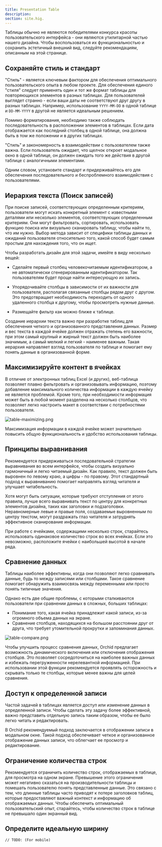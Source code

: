 ```yaml
---
title: Presentation Table 
description: 
section: site.hig.
---
```



<!--
Designing an effective table can be challenging, especially when dealing with a large number of columns or limited space. Let's take a list of products as an example and explore some best practices for table design.

![image](https://user-images.githubusercontent.com/5102591/217396116-b9e87ea5-aaf7-4d3f-8b11-35aba770afc5.png)



- Simplify the columns: Before attempting to resize the table, consider merging columns that are not necessary. For instance, the image and unique identifier columns can be combined to create more space.
- Merge similar information: In the same example, the name and description columns can be merged to provide more information in a smaller space.
- Use filters for complex information: The category column can show the final value, but the whole chain of categories can be specified in filters instead.
- Emphasize important information: The status of the product is important information that should be easily noticeable. Adding an icon that accurately represents the status and highlighting it in gray if the item is missing will improve the visual component of the table.
- Format prices: Proper formatting of prices will improve the overall readability of the table.
- Determine optimal column width: Determine the optimal width for each column to create a visually balanced table.



![image](https://user-images.githubusercontent.com/5102591/217396151-b3983087-24cf-4de4-9f8d-1788721d2cb7.png)


By following these steps, a cluttered table with cramped elements can be transformed into a clear and visually appealing display.
-->



Таблицы обычно не являются победителями конкурса красоты пользовательского интерфейса - они являются утилитарной частью нашего дизайна.
Чтобы воспользоваться их функциональностью и сохранить эстетичный внешний вид, следуйте рекомендациям, описанным на этой странице.


## Сохраняйте стиль и стандарт

"Стиль" - является ключевым фактором для обеспечения оптимального пользовательского опыта в любом проекте. Для обеспечения единого "стиля" следует применять один и тот же формат таблицы для повторяющихся элементов в разных таблицах. Для пользователей выглядет странно - если ваши даты не соответствуют друг другу в разных таблицах. Например, использование `YYYY-MM-DD` в одной таблице и `DD-MM-YYYY` в другой не является идеальным решением.

Помимо форматирования, необходимо также соблюдать последовательность в расположении элементов в таблицах. Если дата отображается как последний столбец в одной таблице, она должна быть в том же положении и в других таблицах.

"Стиль" и закономерность в взаимодействии с пользователем также важна. Если пользователь ожидает, что щелчок откроет модальное окно в одной таблице, он должен ожидать того же действия в другой таблице с аналогичными элементами.

Одним словом, установите стандарт и придерживайтесь его для обеспечения последовательного и беспроблемного взаимодействия с пользователями.


## Иерархия текста (Поиск записей)

При поиске записей, соответствующих определенным критериям, пользователи могут искать конкретный элемент с известными деталями или несколько элементов, соответствующих определенным критериям. Они могут фильтровать, сортировать, использовать функцию поиска или визуально сканировать таблицу, чтобы найти то, что им нужно. Выбор метода зависит от специфики таблицы данных и ожиданий пользователя относительно того, какой способ будет самым простым для нахождения того, что он ищет.

Чтобы разработать дизайн для этой задачи, имейте в виду несколько вещей:


- Сделайте первый столбец человекочитаемым идентификатором, а не автоматически сгенерированным идентификатором. Так пользователям будет проще найти интересующую их запись.

- Упорядочивайте столбцы в зависимости от их важности для пользователя, располагая связанные столбцы рядом друг с другом. Это предотвращает необходимость переходить от одного удаленного столбца к другому, чтобы просмотреть нужные данные.

-  Размещайте фильтр как можно ближе к таблице.

Создание иерархии текста важно при разработке таблиц для обеспечения четкого и организованного представления данных. Размер и вес текста в каждой ячейке должен отражать степень его важности, при этом самый крупный и жирный текст должен быть наиболее значимым, а самый мелкий и легкий - наименее важным. Такая иерархия направляет взгляд пользователя по таблице и помогает ему понять данные в организованной форме.

## Максимизируйте контент в ячейках

В отличие от электронных таблиц Excel (и других), веб-таблица позволяет плавно фильтровать и организовывать информацию, поэтому добавление максимального количества информации в каждую ячейку не является проблемой. Кроме того, при необходимости информация может быть в любой момент разделена на несколько столбцов, что позволяет легко настроить макет в соответствии с потребностями пользователя.


![table-maximizing.png](https://orchid.software/img/hig/table-maximizing.png)

Максимизация информации в каждой ячейке может значительно повысить общую функциональность и удобство использования таблицы.

## Принципы выравнивания

Рекомендуется придерживаться последовательной стратегии выравнивания во всем интерфейсе, чтобы создать визуально гармоничный и легко читаемый дизайн. Как правило, текст должен быть выровнен по левому краю, а цифры - по правому. Этот стандартный подход к выравниванию помогает направлять взгляд читателя и улучшает читабельность.

Хотя могут быть ситуации, которые требуют отступления от этого правила, лучше всего выравнивать текст по центру для конкретных элементов дизайна, таких как заголовки и подзаголовки. Неравномерные левые и правые поля, создаваемые выровненным по центру текстом, могут раздражать глаз читателя и затруднять эффективное сканирование информации.

При работе с ячейками, содержащими несколько строк, старайтесь использовать одинаковое количество строк во всех ячейках. Если это невозможно, расположите ячейки с наибольшей высотой в начале ряда.

## Сравнение данных

Таблицы наиболее эффективны, когда они позволяют легко сравнивать данные, будь то между записями или столбцами. 
Такое сравнение помогает обнаружить взаимосвязь между переменными или просто понять типичные значения.

Однако есть две общие проблемы, с которыми сталкиваются пользователи при сравнении данных в сложных, больших таблицах:

- Понимание того, какая ячейка принадлежит какой записи, из-за огромного объема данных на экране.
- Сравнение столбцов, находящихся на большом расстоянии друг от друга, что требует утомительной прокрутки и запоминания данных.


![table-compare.png](https://orchid.software/img/hig/table-compare.png)

Чтобы улучшить процесс сравнения данных, Orchid предлагает возможность динамического включения или отключения отображения столбцов. Это позволяет сосредоточиться на наиболее важных данных и избежать перегруженности нерелевантной информацией. При использовании этой функции рекомендуется проявлять осторожность и скрывать только те столбцы, которые менее важны для целей сравнения.


## Доступ к определенной записи

Частой задачей в таблицах является доступ или изменение данных в определенной записи. Чтобы сделать эту задачу более эффективной, важно представить отдельную запись таким образом, чтобы ее было легко читать и редактировать.

В Orchid рекомендуемый подход заключается в отображении записи в модальном окне. Такой подход обеспечивает четкое и организованное отображение данных записи, что облегчает ее просмотр и редактирование.

## Ограничение количества строк

Рекомендуется ограничить количество строк, отображаемых в таблице, для просмотра на одном экране. Превышение этого ограничения может негативно сказаться на производительности таблицы и помешать пользователю понять представленные данные. Это связано с тем, что длинные таблицы часто приводят к потере заголовков таблиц, которые предоставляют важный контекст и информацию об отображаемых данных. Чтобы обеспечить оптимальный пользовательский опыт, старайтесь, чтобы количество строк в таблице не превышало один экранный вид.


## Определите идеальную ширину

```
// TODO: (For mobile)
```
